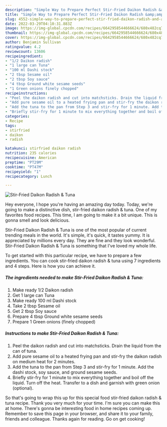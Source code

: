 ```yaml
---
description: "Simple Way to Prepare Perfect Stir-Fried Daikon Radish &amp;amp; Tuna"
title: "Simple Way to Prepare Perfect Stir-Fried Daikon Radish &amp;amp; Tuna"
slug: 4552-simple-way-to-prepare-perfect-stir-fried-daikon-radish-and-amp-tuna
date: 2022-03-29T04:10:31.883Z
image: https://img-global.cpcdn.com/recipes/6642958544666624/680x482cq70/stir-fried-daikon-radish-tuna-recipe-main-photo.jpg
thumbnail: https://img-global.cpcdn.com/recipes/6642958544666624/680x482cq70/stir-fried-daikon-radish-tuna-recipe-main-photo.jpg
cover: https://img-global.cpcdn.com/recipes/6642958544666624/680x482cq70/stir-fried-daikon-radish-tuna-recipe-main-photo.jpg
author: Benjamin Sullivan
ratingvalue: 4.2
reviewcount: 13606
recipeingredient:
- "1/2 Daikon radish"
- "1 large can Tuna"
- "100 ml Dashi stock"
- "2 tbsp Sesame oil"
- "2 tbsp Soy sauce"
- "4 tbsp Ground white sesame seeds"
- "1 Green onions finely chopped"
recipeinstructions:
- "Peel the daikon radish and cut into matchsticks. Drain the liquid from the can of tuna."
- "Add pure sesame oil to a heated frying pan and stir-fry the daikon radish on medium heat for 2 minutes."
- "Add the tuna to the pan from Step 3 and stir-fry for 1 minute. Add the dashi stock, soy sauce, and ground sesame seeds."
- "Briefly stir-fry for 1 minute to mix everything together and boil off the liquid. Turn off the heat. Transfer to a dish and garnish with green onion (optional)."
categories:
- Recipe
tags:
- stirfried
- daikon
- radish

katakunci: stirfried daikon radish 
nutrition: 235 calories
recipecuisine: American
preptime: "PT29M"
cooktime: "PT47M"
recipeyield: "1"
recipecategory: Lunch

---
```



![Stir-Fried Daikon Radish &amp; Tuna](https://img-global.cpcdn.com/recipes/6642958544666624/680x482cq70/stir-fried-daikon-radish-tuna-recipe-main-photo.jpg)

Hey everyone, I hope you're having an amazing day today. Today, we're going to make a distinctive dish, stir-fried daikon radish &amp; tuna. One of my favorites food recipes. This time, I am going to make it a bit unique. This is gonna smell and look delicious.

Stir-Fried Daikon Radish &amp; Tuna is one of the most popular of current trending meals in the world. It's simple, it's quick, it tastes yummy. It is appreciated by millions every day. They are fine and they look wonderful. Stir-Fried Daikon Radish &amp; Tuna is something that I've loved my whole life.




To get started with this particular recipe, we have to prepare a few ingredients. You can cook stir-fried daikon radish &amp; tuna using 7 ingredients and 4 steps. Here is how you can achieve it.

<!--inarticleads1-->

##### The ingredients needed to make Stir-Fried Daikon Radish &amp; Tuna:

1. Make ready 1/2 Daikon radish
1. Get 1 large can Tuna
1. Make ready 100 ml Dashi stock
1. Take 2 tbsp Sesame oil
1. Get 2 tbsp Soy sauce
1. Prepare 4 tbsp Ground white sesame seeds
1. Prepare 1 Green onions (finely chopped)




<!--inarticleads2-->

##### Instructions to make Stir-Fried Daikon Radish &amp; Tuna:

1. Peel the daikon radish and cut into matchsticks. Drain the liquid from the can of tuna.
1. Add pure sesame oil to a heated frying pan and stir-fry the daikon radish on medium heat for 2 minutes.
1. Add the tuna to the pan from Step 3 and stir-fry for 1 minute. Add the dashi stock, soy sauce, and ground sesame seeds.
1. Briefly stir-fry for 1 minute to mix everything together and boil off the liquid. Turn off the heat. Transfer to a dish and garnish with green onion (optional).




So that's going to wrap this up for this special food stir-fried daikon radish &amp; tuna recipe. Thank you very much for your time. I'm sure you can make this at home. There's gonna be interesting food in home recipes coming up. Remember to save this page in your browser, and share it to your family, friends and colleague. Thanks again for reading. Go on get cooking!
